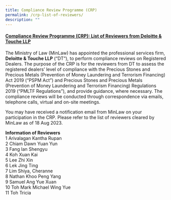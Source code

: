 ```yaml
---
title: Compliance Review Programme (CRP)
permalink: /crp-list-of-reviewers/
description: ""
---
```

#### **<u>Compliance Review Programme (CRP): List of Reviewers from Deloitte &amp; Touche LLP</u>**

The Ministry of Law (MinLaw) has appointed the professional services firm, **Deloitte &amp; Touche LLP** (“DT”), to perform compliance reviews on Registered Dealers. The purpose of the CRP is for the reviewers from DT to assess the registered dealers’ level of compliance with the Precious Stones and Precious Metals (Prevention of Money Laundering and Terrorism Financing) Act 2019 (“PSPM Act”) and Precious Stones and Precious Metals (Prevention of Money Laundering and Terrorism Financing) Regulations 2019 (“PMLTF Regulations”), and provide guidance, where necessary. The compliance reviews will be conducted through correspondence via emails, telephone calls, virtual and on-site meetings.

You may have received a notification email from MinLaw on your participation in the CRP. Please refer to the list of reviewers cleared by MinLaw as of 18 Aug 2023.

**Information of Reviewers**
<br>1	Arivalagan Kantha Rupan<br>2	Chiam Dawn Yuan Yun
<br>3	Fang Ian Shengyu<br>4	Koh Xuan Kai
<br>5	Lee Zhi Xin<br>6	Lek Jing Ting<br>
7	Lim Shiya, Cheranne<br>
8	Nathan Khoo Peng Yang<br>
9	Samuel Ang Yue Xuan<br>
10	Toh Mark Michael Wing Yue<br>
11	Toh Tricia